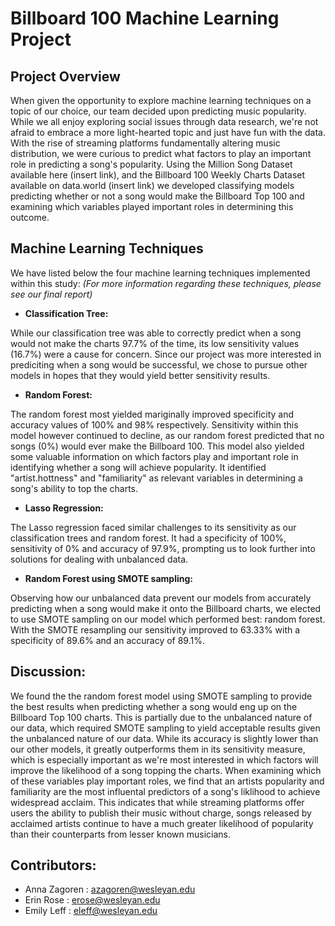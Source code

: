 # Billboard 100 Machine Learning Project 

## Project Overview

When given the opportunity to explore machine learning techniques on a topic of our choice, our team decided upon predicting music popularity. While we all enjoy exploring social issues through data research, we're not afraid to embrace a more light-hearted topic and just have fun with the data. With the rise of streaming platforms fundamentally altering music distribution, we were curious to predict what factors to play an important role in predicting a song's popularity. Using the Million Song Dataset available here (insert link), and the Billboard 100 Weekly Charts Dataset available on data.world (insert link) we developed classifying models predicting whether or not a song would make the Billboard Top 100 and examining which variables played important roles in determining this outcome. 

## Machine Learning Techniques 

We have listed below the four machine learning techniques implemented within this study: 
*(For more information regarding these techniques, please see our final report)*

* **Classification Tree:**

While our classification tree was able to correctly predict when a song would not make the charts 97.7% of the time, its low sensitivity values (16.7%) were a cause for concern. Since our project was more interested in prediciting when a song would be successful, we chose to pursue other models in hopes that they would yield better sensitivity results. 

* **Random Forest:**

The random forest most yielded mariginally improved specificity and accuracy values of 100% and 98% respectively. Sensitivity within this model however continued to decline, as our random forest predicted that no songs (0%) would ever make the Billboard 100. This model also yielded some valuable information on which factors play and important role in identifying whether a song will achieve popularity. It identified "artist.hottness" and "familiarity" as relevant variables in determining a song's ability to top the charts. 

* **Lasso Regression:**

The Lasso regression faced similar challenges to its sensitivity as our classification trees and random forest. It had a specificity of 100%, sensitivity of 0% and accuracy of 97.9%, prompting us to look further into solutions for dealing with unbalanced data. 

* **Random Forest using SMOTE sampling:** 

Observing how our unbalanced data prevent our models from accurately predicting when a song would make it onto the Billboard charts, we elected to use SMOTE sampling on our model which performed best: random forest. With the SMOTE resampling our sensitivity improved to 63.33% with a specificity of 89.6% and an accuracy of 89.1%. 

## Discussion: 

We found the the random forest model using SMOTE sampling to provide the best results when predicting whether a song would eng up on the Billboard Top 100 charts. This is partially due to the unbalanced nature of our data, which required SMOTE sampling to yield acceptable results given the unbalanced nature of our data. While its accuracy is slightly lower than our other models, it greatly outperforms them in its sensitivity measure, which is especially important as we're most interested in which factors will improve the likelihood of a song topping the charts. When examining which of these variables play important roles, we find that an artists popularity and familiarity are the most influental predictors of a song's liklihood to achieve widespread acclaim. This indicates that while streaming platforms offer users the ability to publish their music without charge, songs released by acclaimed artists continue to have a much greater likelihood of popularity than their counterparts from lesser known musicians. 

## Contributors: 

* Anna Zagoren : azagoren@wesleyan.edu
* Erin Rose : erose@wesleyan.edu
* Emily Leff : eleff@wesleyan.edu
